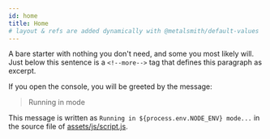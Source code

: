 ```yaml
---
id: home
title: Home
# layout & refs are added dynamically with @metalsmith/default-values
---
```


A bare starter with nothing you don't need, and some you most likely will.
Just below this sentence is a `<!--more-->` tag that defines this paragraph as excerpt.

<!--more-->

If you open the console, you will be greeted by the message:

> Running in <span class="mode"></span> mode

This message is written as `Running in ${process.env.NODE_ENV} mode...` in the source file of [assets/js/script.js](assets/js/script.js).
